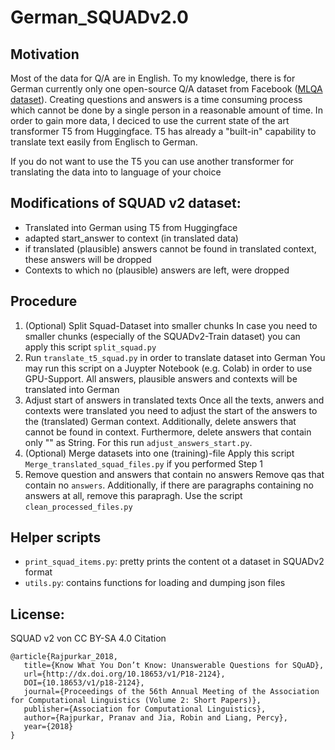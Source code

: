 # German_SQUADv2.0

## Motivation
Most of the data for Q/A are in English. To my knowledge, there is for German currently only one open-source Q/A dataset from Facebook ([MLQA dataset](https://github.com/facebookresearch/MLQA)). Creating questions and answers is a time consuming process which cannot be done by a single person in a reasonable amount of time. 
In order to gain more data, I deciced to use the current state of the art transformer T5 from Huggingface. T5 has already a "built-in" capability to translate text easily from Englisch to German.

If you do not want to use the T5 you can use another transformer for translating the data into to language of your choice


## Modifications of SQUAD v2 dataset:
- Translated into German using T5 from Huggingface
- adapted start_answer to context (in translated data)
- if translated (plausible) answers cannot be found in translated context, these answers will be dropped
- Contexts to which no (plausible) answers are left, were dropped

## Procedure
1. (Optional) Split Squad-Dataset into smaller chunks
In case you need to smaller chunks (especially of the SQUADv2-Train dataset) you can apply this script `split_squad.py`
2. Run `translate_t5_squad.py` in order to translate dataset into German
You may run this script on a Juypter Notebook (e.g. Colab) in order to use GPU-Support. All answers, plausible answers and contexts will be translated into German
3. Adjust start of answers in translated texts
Once all the texts, anwers and contexts were translated you need to adjust the start of the answers to the (translated) German context. Additionally, delete answers that cannot be found in context. Furthermore, delete answers that contain only "" as String. For this run `adjust_answers_start.py`.
4. (Optional) Merge datasets into one (training)-file
Apply this script `Merge_translated_squad_files.py` if you performed Step 1
5. Remove question and answers that contain no answers
Remove qas that contain no `answers`. Additionally, if there are paragraphs containing no answers at all, remove this parapragh. Use the script `clean_processed_files.py`

## Helper scripts
- `print_squad_items.py`: pretty prints the content ot a dataset in SQUADv2 format
- `utils.py`: contains functions for loading and dumping json files



## License: 
SQUAD v2 von CC BY-SA 4.0
Citation 
```
@article{Rajpurkar_2018,
   title={Know What You Don’t Know: Unanswerable Questions for SQuAD},
   url={http://dx.doi.org/10.18653/v1/P18-2124},
   DOI={10.18653/v1/p18-2124},
   journal={Proceedings of the 56th Annual Meeting of the Association for Computational Linguistics (Volume 2: Short Papers)},
   publisher={Association for Computational Linguistics},
   author={Rajpurkar, Pranav and Jia, Robin and Liang, Percy},
   year={2018}
}
```
